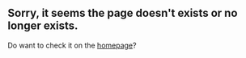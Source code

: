 ## Sorry, it seems the page doesn't exists or no longer exists.

Do want to check it on the [homepage](https://nvfp.github.io/now-i-can-sleep)?